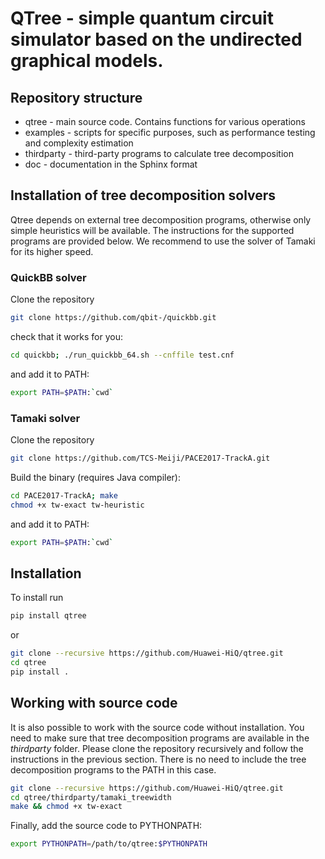# QTree - simple quantum circuit simulator based on the undirected graphical models.

Repository structure
--------------------
- qtree  - main source code. Contains functions for various operations
- examples   - scripts for specific purposes, such as performance testing and complexity estimation
- thirdparty  - third-party programs to calculate tree decomposition
- doc - documentation in the Sphinx format

Installation of tree decomposition solvers
------------------------------------------
Qtree depends on external tree decomposition 
programs, otherwise only simple heuristics will be available.
The instructions for the supported programs are provided below. We
recommend to use the solver of Tamaki for its higher speed.

### QuickBB solver
Clone the repository
```sh
git clone https://github.com/qbit-/quickbb.git
```
check that it works for you:
```sh
cd quickbb; ./run_quickbb_64.sh --cnffile test.cnf
```
and add it to PATH:
```sh
export PATH=$PATH:`cwd`
```

### Tamaki solver
Clone the repository
```sh
git clone https://github.com/TCS-Meiji/PACE2017-TrackA.git
```
Build the binary (requires Java compiler):
```sh
cd PACE2017-TrackA; make
chmod +x tw-exact tw-heuristic
```
and add it to PATH:
```sh
export PATH=$PATH:`cwd`
```

Installation
------------
To install run
```sh
pip install qtree
```
or 
```sh
git clone --recursive https://github.com/Huawei-HiQ/qtree.git
cd qtree
pip install .
```

Working with source code
------------------------
It is also possible to work with the source code without installation.
You need to make sure that tree decomposition programs are
available in the *thirdparty* folder. Please clone the repository recursively 
and follow the instructions in the previous section. There is no need 
to include the tree decomposition programs to the PATH in this case.

```sh
git clone --recursive https://github.com/Huawei-HiQ/qtree.git
cd qtree/thirdparty/tamaki_treewidth
make && chmod +x tw-exact
```
Finally, add the source code to PYTHONPATH:
```sh
export PYTHONPATH=/path/to/qtree:$PYTHONPATH
```
